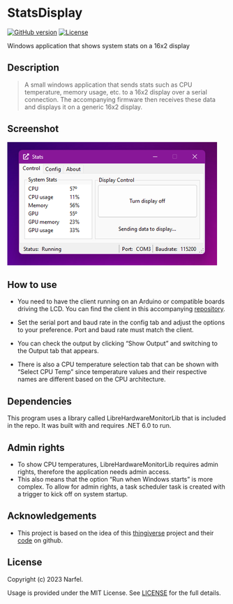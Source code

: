 # StatsDisplay

[![GitHub version](https://img.shields.io/badge/version-v1.0.0-blue.svg)](https://github.com/narfel/StatsDisplay/blob/master/README.md)
[![License](https://img.shields.io/badge/license-MIT-green)](https://github.com/narfel/StatsDisplay/blob/master/LICENSE)

Windows application that shows system stats on a 16x2 display

## Description

> A small windows application that sends stats such as CPU temperature, memory usage, etc. to a 16x2 display over a serial connection. The accompanying firmware then receives these data and displays it on a generic 16x2 display.

## Screenshot
![image](images/screenshot.png?raw=true "Screenshot")

## How to use

* You need to have the client running on an Arduino or compatible boards driving the LCD. You can find the client in this accompanying [repository](https://github.com/narfel/StatsDisplay_client).
* Set the serial port and baud rate in the config tab and adjust the options to your preference. Port and baud rate must match the client.

* You can check the output by clicking “Show Output” and switching to the Output tab that appears.
* There is also a CPU temperature selection tab that can be shown with “Select CPU Temp” since temperature values and their respective names are different based on the CPU architecture.

## Dependencies

This program uses a library called LibreHardwareMonitorLib that is included in the repo.
It was built with and requires .NET 6.0 to run.

## Admin rights

* To show CPU temperatures, LibreHardwareMonitorLib requires admin rights, therefore the application needs admin access.
* This also means that the option “Run when Windows starts” is more complex. To allow for admin rights, a task scheduler task is created with a trigger to kick off on system startup.

## Acknowledgements

* This project is based on the idea of this [thingiverse](https://www.thingiverse.com/thing:6052915) project and their [code](https://github.com/Shift2Ace/PC-State-Display-Control-Panel/tree/master/PC%20State%20Display%20Control%20Panel) on github.

## License

Copyright (c) 2023 Narfel.

Usage is provided under the MIT License. See [LICENSE](https://github.com/narfel/StatsDisplay/blob/master/LICENSE) for the full details.
